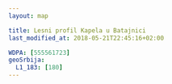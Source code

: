 ```yaml
---
layout: map

title: Lesni profil Kapela u Batajnici
last_modified_at: 2018-05-21T22:45:16+02:00

WDPA: [555561723]
geoSrbija:
  L1_183: [180]
---
```


